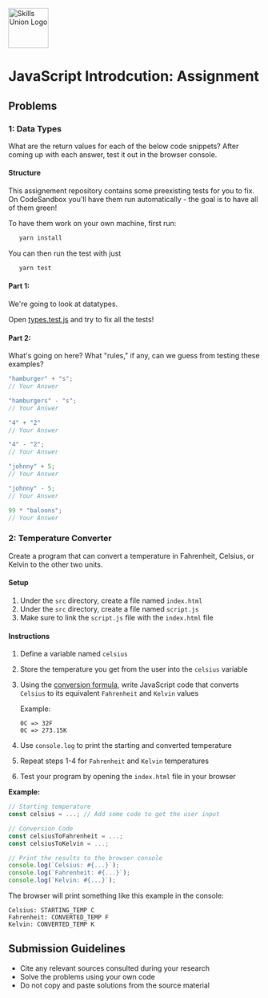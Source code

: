 [<img src="assets/images/su-logo.png" alt="Skills Union Logo" height="80px" />](https://www.skillsunion.com/)

# JavaScript Introdcution: Assignment

## Problems

### 1: Data Types

What are the return values for each of the below code snippets? After coming up with each answer, test it out in the browser console.

#### Structure

This assignement repository contains some preexisting tests for you to fix. On CodeSandbox you'll have them run automatically - the goal is to have all of them green!


To have them work on your own machine, first run:

```bash
   yarn install
```

You can then run the test with just

```bash
   yarn test
```

#### Part 1:

We're going to look at datatypes.

Open [types.test.js](src/types.test.js) and try to fix all the tests!


#### Part 2:

What's going on here? What "rules," if any, can we guess from testing these examples?

```js
"hamburger" + "s";
// Your Answer

"hamburgers" - "s";
// Your Answer

"4" + "2"
// Your Answer

"4" - "2";
// Your Answer

"johnny" + 5;
// Your Answer

"johnny" - 5;
// Your Answer

99 * "baloons";
// Your Answer

```

### 2: Temperature Converter

Create a program that can convert a temperature in Fahrenheit, Celsius, or Kelvin to the other two units.

#### Setup

1. Under the `src` directory, create a file named `index.html`
1. Under the `src` directory, create a file named `script.js`
1. Make sure to link the `script.js` file with the `index.html` file

#### Instructions

1. Define a variable named `celsius`
1. Store the temperature you get from the user into the `celsius` variable
1. Using the [conversion formula](http://www.csgnetwork.com/temp2conv.html), write JavaScript code that converts `Celsius` to its equivalent `Fahrenheit` and `Kelvin` values

    Example:

    ```
    0C => 32F
    0C => 273.15K
    ```
1. Use `console.log` to print the starting and converted temperature
1. Repeat steps 1-4 for `Fahrenheit` and `Kelvin` temperatures
1. Test your program by opening the `index.html` file in your browser

**Example:**

```js
// Starting temperature
const celsius = ...; // Add some code to get the user input

// Conversion Code
const celsiusToFahrenheit = ...;
const celsiusToKelvin = ...;

// Print the results to the browser console
console.log(`Celsius: #{...}`);
console.log(`Fahrenheit: #{...}`);
console.log(`Kelvin: #{...}`);
```

The browser will print something like this example in the console:

```
Celsius: STARTING_TEMP C
Fahrenheit: CONVERTED_TEMP F
Kelvin: CONVERTED_TEMP K
```

## Submission Guidelines

- Cite any relevant sources consulted during your research
- Solve the problems using your own code
- Do not copy and paste solutions from the source material
